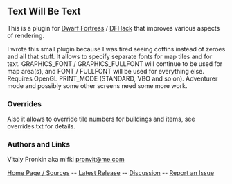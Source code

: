 ## Text Will Be Text ##

This is a plugin for [Dwarf Fortress](http://bay12games.com) / [DFHack](http://github.com/dfhack/dfhack) that improves various aspects of rendering.

I wrote this small plugin because I was tired seeing coffins instead of zeroes and all that stuff. It allows to specify separate fonts for map tiles and for text. GRAPHICS_FONT / GRAPHICS_FULLFONT will continue to be used for map area(s), and FONT / FULLFONT will be used for everything else. Requires OpenGL PRINT_MODE (STANDARD, VBO and so on). Adventurer mode and possibly some other screens need some more work.

### Overrides ###

Also it allows to override tile numbers for buildings and items, see overrides.txt for details.

### Authors and Links ###

Vitaly Pronkin aka mifki <pronvit@me.com>

[Home Page / Sources](https://github.com/mifki/df-twbt) -- [Latest Release](https://github.com/mifki/df-twbt/releases) -- [Discussion](http://www.bay12forums.com/smf/index.php?topic=138754.0) -- [Report an Issue](https://github.com/mifki/df-twbt/issues)